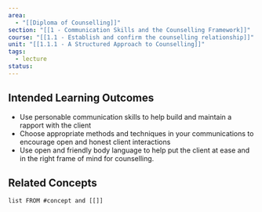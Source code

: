 ```yaml
---
area:
  - "[[Diploma of Counselling]]"
section: "[[1 - Communication Skills and the Counselling Framework]]"
course: "[[1.1 - Establish and confirm the counselling relationship]]"
unit: "[[1.1.1 - A Structured Approach to Counselling]]"
tags:
  - lecture
status:
---
```

## Intended Learning Outcomes
- Use personable communication skills to help build and maintain a rapport with the client
- Choose appropriate methods and techniques in your communications to encourage open and honest client interactions
- Use open and friendly body language to help put the client at ease and in the right frame of mind for counselling.

## Related Concepts
```dataview
list FROM #concept and [[]]
```